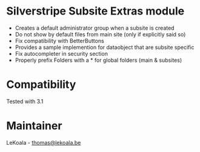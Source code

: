 Silverstripe Subsite Extras module
==================================

- Creates a default administrator group when a subsite is created
- Do not show by default files from main site (only if explicitly said so)
- Fix compatibility with BetterButtons
- Provides a sample implemention for dataobject that are subsite specific
- Fix autocompleter in security section
- Properly prefix Folders with a * for global folders (main & subsites)

Compatibility
=============
Tested with 3.1

Maintainer
==========
LeKoala - thomas@lekoala.be

